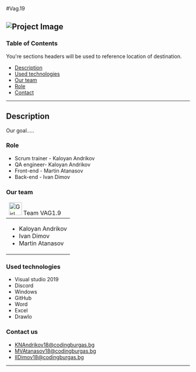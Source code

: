 #Vag.19

![Project Image](project-image-url)
---
### Table of Contents
You're sections headers will be used to reference location of destination.

- [Description](#description)
- [Used technologies](#used-technologies)
- [Our team](#our-team)
- [Role](#role) 
- [Contact](#contact-us)

---

## Description
Our goal.....
### Role
- Scrum trainer - Kaloyan Andrikov
- QA engineer- Kaloyan Andrikov
- Front-end - Martin Atanasov 
- Back-end - Ivan Dimov
### Our team
<table>
  <thead>
    <tr>
      <td align="left">
<img src="https://media.discordapp.net/attachments/807241767974862858/817871387909160970/Z.jpg" alt="Girl in a jacket" width="35" height="35">     Team VAG1.9
      </td>
    </tr>
  </thead>
  <tbody>
    <tr>
      <td>
        <ul>
          <li>Kaloyan Andrikov</li>
          <li>Ivan Dimov</li>
          <li>Martin Atanasov</li>
        </ul>
      </td>
    </tr>
  </tbody>
</table>


### Used technologies

- Visual studio 2019
- Discord
- Windows
- GitHub
- Word
- Excel
- DrawIo
### Contact us
- KNAndrikov18@codingburgas.bg
- MVAtanasov18@codingburgas.bg
- IIDimov18@codingburgas.bg

---

